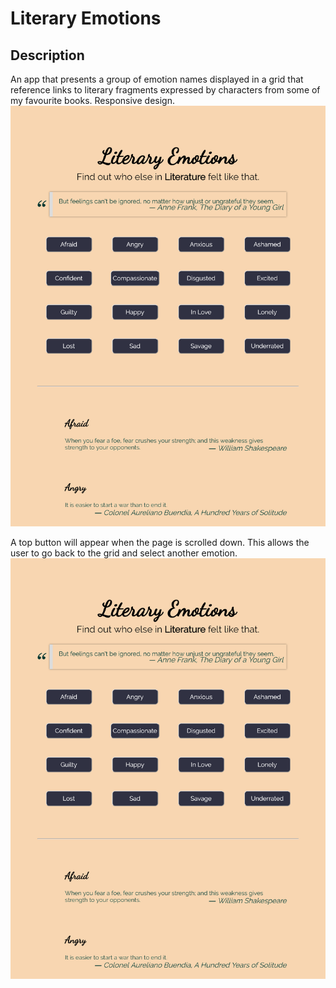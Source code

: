 # Literary Emotions
## Description
An app that presents a group of emotion names displayed in a grid that reference links to literary fragments expressed by characters from some of my favourite books. Responsive design.
![literary-emotions-page](literaryEmotions.png)

A top button will appear when the page is scrolled down. This allows the user to go back to the grid and select another emotion.
![literary-emotions-scroll-top-button](literaryEmotions.png)
